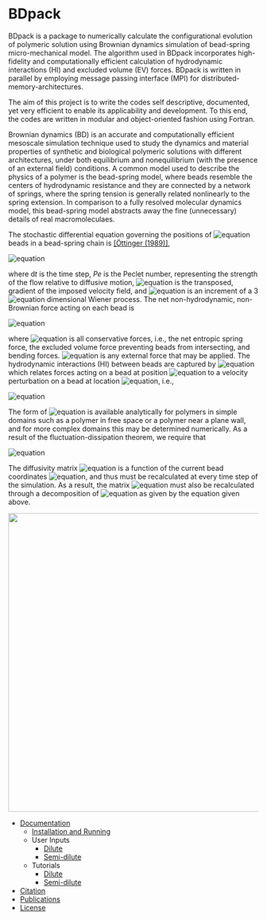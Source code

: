 BDpack
======
BDpack is a package to numerically calculate the configurational evolution of polymeric solution using Brownian dynamics simulation of bead-spring micro-mechanical model. The algorithm used in BDpack incorporates high-fidelity and computationally efficient calculation of hydrodynamic interactions (HI) and excluded volume (EV) forces. BDpack is written in parallel by employing message passing interface (MPI) for distributed-memory-architectures.

The aim of this project is to write the codes self descriptive, documented, yet very efficient to enable its applicability and development. To this end, the codes are written in modular and object-oriented fashion using Fortran.

Brownian dynamics (BD) is an accurate and computationally efficient mesoscale simulation technique used to study the dynamics and material properties of synthetic and biological polymeric solutions with different architectures, under both equilibrium and nonequilibrium (with the presence of an external field) conditions. A common model used to describe the physics of a polymer is the bead-spring model, where beads resemble the centers of hydrodynamic resistance and they are connected by a network of springs, where the spring tension is generally related nonlinearly to the spring extension. In comparison to a fully resolved molecular dynamics model, this bead-spring model abstracts away the fine (unnecessary) details of real macromoleculaes. 

The stochastic differential equation governing the positions of ![equation](http://latex.codecogs.com/gif.latex?\inline&space;N_\mathrm{b}) beads in a bead-spring chain is [[&Ouml;ttinger (1989)]](http://www.springer.com/us/book/9783540583530),

![equation](http://latex.codecogs.com/gif.latex?\dpi{100}&space;\small&space;\text{d}\boldsymbol{r}_{\nu}=\left[Pe&space;\boldsymbol{\kappa}&space;\cdot\boldsymbol{r}_{\nu}&space;&plus;&space;\frac{1}{4}\sum_{\mu=1}^{N_\mathrm{b}}\nabla_{\mu}\cdot&space;\mathbf{D_{\mu\nu}}&space;&plus;\frac{1}{4}&space;\sum_{\mu=1}^{N_\mathrm{b}}\mathbf{D}_{\nu\mu}\cdot&space;\boldsymbol{F}_{\mu}\right]\mathrm{d}t&space;&plus;&space;\frac{1}{\sqrt{2}}&space;\sum_{\mu=1}^{N_\mathrm{b}}\mathbf{C}_{\nu\mu}\cdot&space;\mathrm{d}\boldsymbol{W}_{\mu},)

where d*t* is the time step, *Pe* is the Peclet number, representing the strength of the flow relative to diffusive motion, ![equation](http://latex.codecogs.com/gif.latex?\inline&space;\dpi{100}&space;\small&space;\boldsymbol{\mathrm{\kappa}}) is the transposed, gradient of the imposed velocity field, and ![equation](http://latex.codecogs.com/gif.latex?\inline&space;\dpi{100}&space;\small&space;\mathrm{d}\boldsymbol{W}) is an increment of a 3![equation](http://latex.codecogs.com/gif.latex?\inline&space;N_\mathrm{b}) dimensional Wiener process. The net non-hydrodynamic, non-Brownian force acting on each bead is

![equation](http://latex.codecogs.com/gif.latex?\dpi{100}&space;\small&space;\boldsymbol{F}&space;=&space;\boldsymbol{F}^{\phi}&space;&plus;\boldsymbol{F}^\mathrm{ext})

where ![equation](http://latex.codecogs.com/gif.latex?\inline&space;\dpi{100}&space;\small&space;\boldsymbol{F}^{\phi}) is all conservative forces, i.e., the net entropic spring force, the excluded volume force preventing beads from intersecting, and bending forces. ![equation](http://latex.codecogs.com/gif.latex?\inline&space;\boldsymbol{F}^{\text{ext}}) is any external force that may be applied. The hydrodynamic interactions (HI) between beads are captured by  ![equation](http://latex.codecogs.com/gif.latex?\inline&space;\mathbf{D}_{\nu\mu}) which relates forces acting on a bead at position ![equation](http://latex.codecogs.com/gif.latex?\inline&space;\boldsymbol{x}_\mu) to a velocity perturbation on a bead at location ![equation](http://latex.codecogs.com/gif.latex?\inline&space;\boldsymbol{x}_\nu), i.e., 

![equation](http://latex.codecogs.com/gif.latex?\boldsymbol{v}^{\prime}(\boldsymbol{x}_\nu)&space;=&space;\mathbf{D}_{\nu\mu}\cdot&space;\boldsymbol{F}(\boldsymbol{x}_\mu).)

The form of ![equation](http://latex.codecogs.com/gif.latex?\inline&space;\mathbf{D}) is available analytically for polymers in simple domains such as a polymer in free space or a polymer near a plane wall, and for more complex domains this may be determined numerically. As a result of the fluctuation-dissipation theorem, we require that 

![equation](http://latex.codecogs.com/gif.latex?\mathbf{D}&space;=&space;\mathbf{C}\cdot&space;\mathbf{C}^\mathrm{T}.)

The diffusivity matrix ![equation](http://latex.codecogs.com/gif.latex?\inline&space;\mathbf{D}) is a function of the current bead coordinates ![equation](http://latex.codecogs.com/gif.latex?\inline&space;\boldsymbol{r}), and thus must be recalculated at every time step of the simulation. As a result, the matrix ![equation](http://latex.codecogs.com/gif.latex?\inline&space;\mathbf{C}) must also be recalculated through a decomposition of ![equation](http://latex.codecogs.com/gif.latex?\inline&space;\mathbf{D}) as given by the equation given above.

<img src="https://github.com/amir-saadat/BDpack/blob/master/img.png" width="600">

* [Documentation](https://github.com/amir-saadat/BDpack/wiki/Documentation)
  + [Installation and Running](https://github.com/amir-saadat/BDpack/wiki/Installation-and-Running)
  + User Inputs
    - [Dilute](https://github.com/amir-saadat/BDpack/wiki/User-Inputs-(Dilute))
    - [Semi-dilute](https://github.com/amir-saadat/BDpack/wiki/User-Inputs-(Semidilute))
  + Tutorials
    - [Dilute](https://github.com/amir-saadat/BDpack/wiki/Tutorials-(Dilute))
    - [Semi-dilute](https://github.com/amir-saadat/BDpack/wiki/Tutorials-(Semidilute))
* [Citation](https://github.com/amir-saadat/BDpack/wiki/Citation)
* [Publications](https://github.com/amir-saadat/BDpack/wiki/Publications)
* [License](https://github.com/amir-saadat/BDpack/wiki/License)
